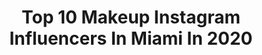 ---
title: Top 10 Makeup Instagram Influencers In Miami In 2020
description: >-
  Find top makeup Instagram influencers in Miami in 2020. Most popular hashtags: #miami #makeup #quarantine #love.
platform: Instagram
profiles:
  - username: "sofikaram"
    fullname: >-
      Sofia Karam
    location: "United States"
    followers: 30722
    engagement: 300
    commentsToLikes: 0.140733
    avatar: "https://scontent-lht6-1.cdninstagram.com/v/t51.2885-19/s320x320/90091734_146651666662700_5445835350972825600_n.jpg?_nc_ht=scontent-lht6-1.cdninstagram.com&_nc_ohc=MPL7t0QIu3UAX_pAZ16&oh=f97ff210cfab4db5bb2c241f714ae2ff&oe=5EBC90D8"
    verified: false
    hashtags: "#nbc6, #prettylittlething, #alkaboutique, #quarantine"
  - username: "stephaniecosmopolitan"
    fullname: >-
      Style, Beauty & Luxury Expert
    location: "United States"
    followers: 44553
    engagement: 206
    commentsToLikes: 0.086203
    avatar: "https://scontent-lht6-1.cdninstagram.com/v/t51.2885-19/s320x320/91206730_245214626877247_7305717423213117440_n.jpg?_nc_ht=scontent-lht6-1.cdninstagram.com&_nc_ohc=VSPUcaOXlcEAX9LvwwV&oh=915b07e026dfb9c2c25999cdf00d924f&oe=5EBD09F0"
    verified: false
    hashtags: "#kuwtk, #lips, #fashionhacks, #birkinbag"
  - username: "iamalexismichaud"
    fullname: >-
      Alexis Michaud
    location: "United States"
    followers: 120316
    engagement: 170
    commentsToLikes: 0.037605
    avatar: "https://scontent-amt2-1.cdninstagram.com/v/t51.2885-19/s320x320/92184199_626795054832381_8159715513325322240_n.jpg?_nc_ht=scontent-amt2-1.cdninstagram.com&_nc_ohc=6PEmPjUyudcAX8QGmge&oh=ef704512c5088bb937ad88d5b72bea51&oe=5EB9677B"
    verified: false
    hashtags: "#saints, #pink, #dress, #doseofroses"
  - username: "beautybyjennyfro"
    fullname: >-
      Curly Hair & Makeup
    location: "United States"
    followers: 16015
    engagement: 302
    commentsToLikes: 0.105070
    avatar: "https://scontent-ams4-1.cdninstagram.com/v/t51.2885-19/s320x320/60117271_821399314893759_6620634074660732928_n.jpg?_nc_ht=scontent-ams4-1.cdninstagram.com&_nc_ohc=FRgAHhBcNjwAX-_Pq3a&oh=b90bfcf70d7cae23fe6c27a8a22f4787&oe=5EB82C2B"
    verified: false
    hashtags: "#makeup, #miamimua, #zotosallaboutcurls, #heathycurls"
  - username: "i_am_dieselgang"
    fullname: >-
      🍁Katie Noel🎙
    location: "United States"
    followers: 262731
    engagement: 724
    commentsToLikes: 0.017391
    avatar: "https://scontent-lhr8-1.cdninstagram.com/v/t51.2885-19/s320x320/92196038_548570812709913_4651448116984152064_n.jpg?_nc_ht=scontent-lhr8-1.cdninstagram.com&_nc_ohc=YkbgqhR_ksEAX8Vswwr&oh=6c00bbe1ac7deab620ac0954616f8cd1&oe=5EB8C3FA"
    verified: false
    hashtags: "#chocolatelab, #airforce1, #musicvideo, #hiphop"
  - username: "camihermann"
    fullname: >-
      Camila Hermann D.
    location: "United States"
    followers: 2959
    engagement: 2190
    commentsToLikes: 0.040992
    avatar: "https://scontent-ams4-1.cdninstagram.com/v/t51.2885-19/s320x320/84282248_187782842443103_4577538958249951232_n.jpg?_nc_ht=scontent-ams4-1.cdninstagram.com&_nc_ohc=Wp4wkNM20qIAX_nBEfx&oh=c0d7fe062162326b6f35696b7201ff61&oe=5EBB4371"
    verified: false
    hashtags: "#beauty, #mexico, #instashot, #capture"
  - username: "karinabandatv"
    fullname: >-
      K A R I N A
    location: "United States"
    followers: 206905
    engagement: 370
    commentsToLikes: 0.028066
    avatar: "https://scontent-bos3-1.cdninstagram.com/v/t51.2885-19/s320x320/80513490_462945157705302_6903191009467826176_n.jpg?_nc_ht=scontent-bos3-1.cdninstagram.com&_nc_ohc=5zdWi9uuVpAAX9GTX2e&oh=c49ca9868ddad23ac67c4374325927f7&oe=5EBA3224"
    verified: true
    hashtags: "#pictureoftheday, #littleblackdress, #everydaymakeup, #beauty"
  - username: "colasweet"
    fullname: >-
      COLA SWEET
    location: "United States"
    followers: 58976
    engagement: 465
    commentsToLikes: 0.030823
    avatar: "https://scontent-ams4-1.cdninstagram.com/v/t51.2885-19/s320x320/83452994_206544490733746_2729420238792687616_n.jpg?_nc_ht=scontent-ams4-1.cdninstagram.com&_nc_ohc=Ir5Ud_8dv8YAX9opgWL&oh=df695f9d2125f328e362192fe608a176&oe=5EBB07E1"
    verified: false
    hashtags: "#2fly, #style, #atl, #faith"
  - username: "amandaisava"
    fullname: >-
      Amanda Isava💗
    location: "United States"
    followers: 3041
    engagement: 1262
    commentsToLikes: 0.055217
    avatar: "https://scontent-lhr8-1.cdninstagram.com/v/t51.2885-19/s320x320/75430324_2449095575372194_89348406522150912_n.jpg?_nc_ht=scontent-lhr8-1.cdninstagram.com&_nc_ohc=EPnWDnk58WcAX_5wHDM&oh=7a6b8a1f4b7307de07a2d22bdcc32010&oe=5EB8EA5D"
    verified: false
    hashtags: "#merrychristmas, #miamimodels, #ily, #studio"
  - username: "yohanarangelmua"
    fullname: >-
      By Yoha Rangel  @yberangelp
    location: "United States"
    followers: 36586
    engagement: 236
    commentsToLikes: 0.043226
    avatar: "https://scontent-ams4-1.cdninstagram.com/v/t51.2885-19/s320x320/91642399_550431209190196_5292675301074010112_n.jpg?_nc_ht=scontent-ams4-1.cdninstagram.com&_nc_ohc=DUDRGsOjKlkAX-zJKmo&oh=9df3918b8dfb9b7b9b1e3084042c2caf&oe=5EB6154F"
    verified: false
    hashtags: "#yomequedoencasa, #makeuppink, #juicylips, #cleanbrushes"
---